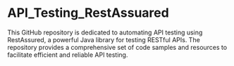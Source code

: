 # API_Testing_RestAssuared
This GitHub repository is dedicated to automating API testing using RestAssured, a powerful Java library for testing RESTful APIs. The repository provides a comprehensive set of code samples and resources to facilitate efficient and reliable API testing.
